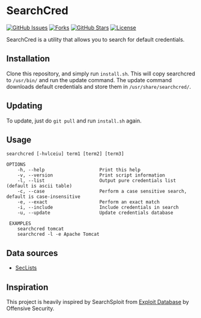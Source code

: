 # SearchCred

[![GitHub Issues](https://img.shields.io/github/issues/thomfre/searchcred)](https://github.com/thomfre/searchcred/issues)
[![Forks](https://img.shields.io/github/forks/thomfre/searchcred)](https://github.com/thomfre/searchcred/network/members)
[![GitHub Stars](https://img.shields.io/github/stars/thomfre/searchcred)](https://github.com/thomfre/searchcred/stargazers)
[![License](https://img.shields.io/github/license/thomfre/searchcred)](https://github.com/thomfre/searchcred/blob/master/LICENSE)

SearchCred is a utility that allows you to search for default credentials.

## Installation

Clone this repository, and simply run `install.sh`. This will copy searchcred to `/usr/bin/` and run the update command. The update command downloads default credentials and store them in `/usr/share/searchcred/`.

## Updating

To update, just do `git pull` and run `install.sh` again.

## Usage

```text
searchcred [-hvlceiu] term1 [term2] [term3]

OPTIONS
    -h, --help                    Print this help
    -v, --version                 Print script information
    -l, --list                    Output pure credentials list (default is ascii table)
    -c, --case                    Perform a case sensitive search, default is case-insensitive
    -e, --exact                   Perform an exact match
    -i, --include                 Include credentials in search
    -u, --update                  Update credentials database

 EXAMPLES
    searchcred tomcat
    searchcred -l -e Apache Tomcat
```

## Data sources

- [SecLists](https://github.com/danielmiessler/SecLists)

## Inspiration

This project is heavily inspired by SearchSploit from [Exploit Database](https://github.com/offensive-security/exploitdb) by Offensive Security.
